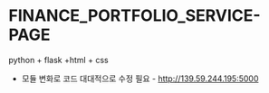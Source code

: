 # FINANCE_PORTFOLIO_SERVICE-PAGE

python + flask +html + css

- 모듈 변화로 코드 대대적으로 수정 필요 -
http://139.59.244.195:5000
